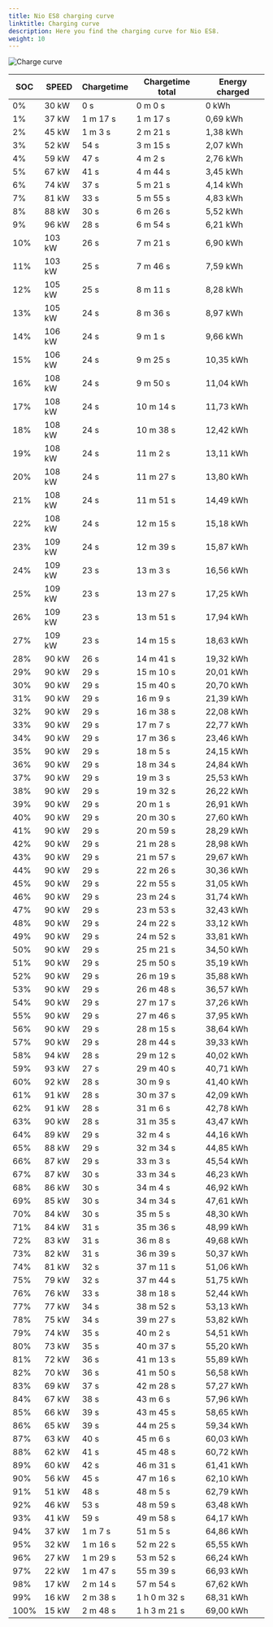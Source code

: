 ```yaml
---
title: Nio ES8 charging curve
linktitle: Charging curve
description: Here you find the charging curve for Nio ES8. 
weight: 10
---
```

<!-- markdownlint-disable MD033 -->
![Charge curve](../chargingcurve.svg  "Charging curve")




|SOC | SPEED|Chargetime | Chargetime total | Energy charged |
|-----|-----|-----|-----|-----|
|0%|30 kW|  0 s|  0 m 0 s |0 kWh |
|1%|37 kW| 1 m 17 s|  1 m 17 s |0,69 kWh |
|2%|45 kW| 1 m 3 s|  2 m 21 s |1,38 kWh |
|3%|52 kW|  54 s|  3 m 15 s |2,07 kWh |
|4%|59 kW|  47 s|  4 m 2 s |2,76 kWh |
|5%|67 kW|  41 s|  4 m 44 s |3,45 kWh |
|6%|74 kW|  37 s|  5 m 21 s |4,14 kWh |
|7%|81 kW|  33 s|  5 m 55 s |4,83 kWh |
|8%|88 kW|  30 s|  6 m 26 s |5,52 kWh |
|9%|96 kW|  28 s|  6 m 54 s |6,21 kWh |
|10%|103 kW|  26 s|  7 m 21 s |6,90 kWh |
|11%|103 kW|  25 s|  7 m 46 s |7,59 kWh |
|12%|105 kW|  25 s|  8 m 11 s |8,28 kWh |
|13%|105 kW|  24 s|  8 m 36 s |8,97 kWh |
|14%|106 kW|  24 s|  9 m 1 s |9,66 kWh |
|15%|106 kW|  24 s|  9 m 25 s |10,35 kWh |
|16%|108 kW|  24 s|  9 m 50 s |11,04 kWh |
|17%|108 kW|  24 s|  10 m 14 s |11,73 kWh |
|18%|108 kW|  24 s|  10 m 38 s |12,42 kWh |
|19%|108 kW|  24 s|  11 m 2 s |13,11 kWh |
|20%|108 kW|  24 s|  11 m 27 s |13,80 kWh |
|21%|108 kW|  24 s|  11 m 51 s |14,49 kWh |
|22%|108 kW|  24 s|  12 m 15 s |15,18 kWh |
|23%|109 kW|  24 s|  12 m 39 s |15,87 kWh |
|24%|109 kW|  23 s|  13 m 3 s |16,56 kWh |
|25%|109 kW|  23 s|  13 m 27 s |17,25 kWh |
|26%|109 kW|  23 s|  13 m 51 s |17,94 kWh |
|27%|109 kW|  23 s|  14 m 15 s |18,63 kWh |
|28%|90 kW|  26 s|  14 m 41 s |19,32 kWh |
|29%|90 kW|  29 s|  15 m 10 s |20,01 kWh |
|30%|90 kW|  29 s|  15 m 40 s |20,70 kWh |
|31%|90 kW|  29 s|  16 m 9 s |21,39 kWh |
|32%|90 kW|  29 s|  16 m 38 s |22,08 kWh |
|33%|90 kW|  29 s|  17 m 7 s |22,77 kWh |
|34%|90 kW|  29 s|  17 m 36 s |23,46 kWh |
|35%|90 kW|  29 s|  18 m 5 s |24,15 kWh |
|36%|90 kW|  29 s|  18 m 34 s |24,84 kWh |
|37%|90 kW|  29 s|  19 m 3 s |25,53 kWh |
|38%|90 kW|  29 s|  19 m 32 s |26,22 kWh |
|39%|90 kW|  29 s|  20 m 1 s |26,91 kWh |
|40%|90 kW|  29 s|  20 m 30 s |27,60 kWh |
|41%|90 kW|  29 s|  20 m 59 s |28,29 kWh |
|42%|90 kW|  29 s|  21 m 28 s |28,98 kWh |
|43%|90 kW|  29 s|  21 m 57 s |29,67 kWh |
|44%|90 kW|  29 s|  22 m 26 s |30,36 kWh |
|45%|90 kW|  29 s|  22 m 55 s |31,05 kWh |
|46%|90 kW|  29 s|  23 m 24 s |31,74 kWh |
|47%|90 kW|  29 s|  23 m 53 s |32,43 kWh |
|48%|90 kW|  29 s|  24 m 22 s |33,12 kWh |
|49%|90 kW|  29 s|  24 m 52 s |33,81 kWh |
|50%|90 kW|  29 s|  25 m 21 s |34,50 kWh |
|51%|90 kW|  29 s|  25 m 50 s |35,19 kWh |
|52%|90 kW|  29 s|  26 m 19 s |35,88 kWh |
|53%|90 kW|  29 s|  26 m 48 s |36,57 kWh |
|54%|90 kW|  29 s|  27 m 17 s |37,26 kWh |
|55%|90 kW|  29 s|  27 m 46 s |37,95 kWh |
|56%|90 kW|  29 s|  28 m 15 s |38,64 kWh |
|57%|90 kW|  29 s|  28 m 44 s |39,33 kWh |
|58%|94 kW|  28 s|  29 m 12 s |40,02 kWh |
|59%|93 kW|  27 s|  29 m 40 s |40,71 kWh |
|60%|92 kW|  28 s|  30 m 9 s |41,40 kWh |
|61%|91 kW|  28 s|  30 m 37 s |42,09 kWh |
|62%|91 kW|  28 s|  31 m 6 s |42,78 kWh |
|63%|90 kW|  28 s|  31 m 35 s |43,47 kWh |
|64%|89 kW|  29 s|  32 m 4 s |44,16 kWh |
|65%|88 kW|  29 s|  32 m 34 s |44,85 kWh |
|66%|87 kW|  29 s|  33 m 3 s |45,54 kWh |
|67%|87 kW|  30 s|  33 m 34 s |46,23 kWh |
|68%|86 kW|  30 s|  34 m 4 s |46,92 kWh |
|69%|85 kW|  30 s|  34 m 34 s |47,61 kWh |
|70%|84 kW|  30 s|  35 m 5 s |48,30 kWh |
|71%|84 kW|  31 s|  35 m 36 s |48,99 kWh |
|72%|83 kW|  31 s|  36 m 8 s |49,68 kWh |
|73%|82 kW|  31 s|  36 m 39 s |50,37 kWh |
|74%|81 kW|  32 s|  37 m 11 s |51,06 kWh |
|75%|79 kW|  32 s|  37 m 44 s |51,75 kWh |
|76%|76 kW|  33 s|  38 m 18 s |52,44 kWh |
|77%|77 kW|  34 s|  38 m 52 s |53,13 kWh |
|78%|75 kW|  34 s|  39 m 27 s |53,82 kWh |
|79%|74 kW|  35 s|  40 m 2 s |54,51 kWh |
|80%|73 kW|  35 s|  40 m 37 s |55,20 kWh |
|81%|72 kW|  36 s|  41 m 13 s |55,89 kWh |
|82%|70 kW|  36 s|  41 m 50 s |56,58 kWh |
|83%|69 kW|  37 s|  42 m 28 s |57,27 kWh |
|84%|67 kW|  38 s|  43 m 6 s |57,96 kWh |
|85%|66 kW|  39 s|  43 m 45 s |58,65 kWh |
|86%|65 kW|  39 s|  44 m 25 s |59,34 kWh |
|87%|63 kW|  40 s|  45 m 6 s |60,03 kWh |
|88%|62 kW|  41 s|  45 m 48 s |60,72 kWh |
|89%|60 kW|  42 s|  46 m 31 s |61,41 kWh |
|90%|56 kW|  45 s|  47 m 16 s |62,10 kWh |
|91%|51 kW|  48 s|  48 m 5 s |62,79 kWh |
|92%|46 kW|  53 s|  48 m 59 s |63,48 kWh |
|93%|41 kW|  59 s|  49 m 58 s |64,17 kWh |
|94%|37 kW| 1 m 7 s|  51 m 5 s |64,86 kWh |
|95%|32 kW| 1 m 16 s|  52 m 22 s |65,55 kWh |
|96%|27 kW| 1 m 29 s|  53 m 52 s |66,24 kWh |
|97%|22 kW| 1 m 47 s|  55 m 39 s |66,93 kWh |
|98%|17 kW| 2 m 14 s|  57 m 54 s |67,62 kWh |
|99%|16 kW| 2 m 38 s| 1 h 0 m 32 s |68,31 kWh |
|100%|15 kW| 2 m 48 s| 1 h 3 m 21 s |69,00 kWh |
